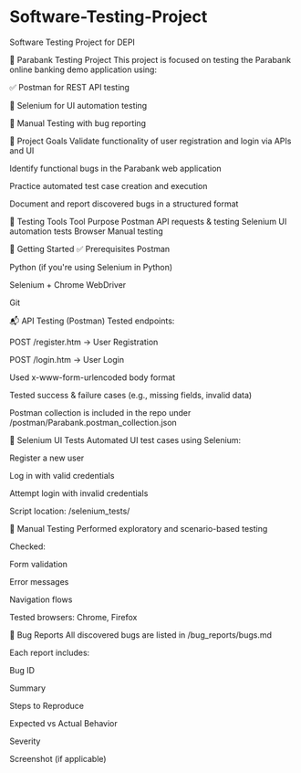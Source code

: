 # Software-Testing-Project
Software Testing Project for DEPI

🏦 Parabank Testing Project
This project is focused on testing the Parabank online banking demo application using:

✅ Postman for REST API testing

🤖 Selenium for UI automation testing

🧪 Manual Testing with bug reporting

📌 Project Goals
Validate functionality of user registration and login via APIs and UI

Identify functional bugs in the Parabank web application

Practice automated test case creation and execution

Document and report discovered bugs in a structured format

🧪 Testing Tools
Tool	Purpose
Postman	API requests & testing
Selenium	UI automation tests
Browser	Manual testing

🚀 Getting Started
✅ Prerequisites
Postman

Python (if you're using Selenium in Python)

Selenium + Chrome WebDriver

Git

📬 API Testing (Postman)
Tested endpoints:

POST /register.htm → User Registration

POST /login.htm → User Login

Used x-www-form-urlencoded body format

Tested success & failure cases (e.g., missing fields, invalid data)

Postman collection is included in the repo under /postman/Parabank.postman_collection.json

🤖 Selenium UI Tests
Automated UI test cases using Selenium:

Register a new user

Log in with valid credentials

Attempt login with invalid credentials

Script location: /selenium_tests/

📝 Manual Testing
Performed exploratory and scenario-based testing

Checked:

Form validation

Error messages

Navigation flows

Tested browsers: Chrome, Firefox

🐞 Bug Reports
All discovered bugs are listed in /bug_reports/bugs.md

Each report includes:

Bug ID

Summary

Steps to Reproduce

Expected vs Actual Behavior

Severity

Screenshot (if applicable)


